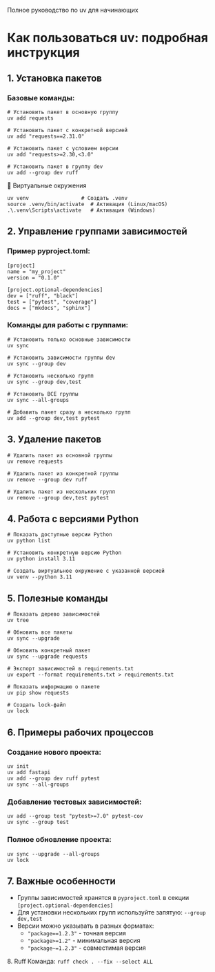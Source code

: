  Полное руководство по uv для начинающих

Как пользоваться uv: подробная инструкция
=========================================

1\. Установка пакетов
---------------------

### Базовые команды:

    # Установить пакет в основную группу
    uv add requests
    
    # Установить пакет с конкретной версией
    uv add "requests==2.31.0"
    
    # Установить пакет с условием версии
    uv add "requests>=2.30,<3.0"
    
    # Установить пакет в группу dev
    uv add --group dev ruff

🐍 Виртуальные окружения

    uv venv                 # Создать .venv
    source .venv/bin/activate  # Активация (Linux/macOS)
    .\.venv\Scripts\activate   # Активация (Windows)

2\. Управление группами зависимостей
------------------------------------

### Пример pyproject.toml:

    [project]
    name = "my_project"
    version = "0.1.0"
    
    [project.optional-dependencies]
    dev = ["ruff", "black"]
    test = ["pytest", "coverage"]
    docs = ["mkdocs", "sphinx"]

### Команды для работы с группами:

    # Установить только основные зависимости
    uv sync
    
    # Установить зависимости группы dev
    uv sync --group dev
    
    # Установить несколько групп
    uv sync --group dev,test
    
    # Установить ВСЕ группы
    uv sync --all-groups
    
    # Добавить пакет сразу в несколько групп
    uv add --group dev,test pytest

3\. Удаление пакетов
--------------------

    # Удалить пакет из основной группы
    uv remove requests
    
    # Удалить пакет из конкретной группы
    uv remove --group dev ruff
    
    # Удалить пакет из нескольких групп
    uv remove --group dev,test pytest

4\. Работа с версиями Python
----------------------------

    # Показать доступные версии Python
    uv python list
    
    # Установить конкретную версию Python
    uv python install 3.11
    
    # Создать виртуальное окружение с указанной версией
    uv venv --python 3.11

5\. Полезные команды
--------------------

    # Показать дерево зависимостей
    uv tree
    
    # Обновить все пакеты
    uv sync --upgrade
    
    # Обновить конкретный пакет
    uv sync --upgrade requests
    
    # Экспорт зависимостей в requirements.txt
    uv export --format requirements.txt > requirements.txt
    
    # Показать информацию о пакете
    uv pip show requests
    
    # Создать lock-файл
    uv lock

6\. Примеры рабочих процессов
-----------------------------

### Создание нового проекта:

    uv init
    uv add fastapi
    uv add --group dev ruff pytest
    uv sync --all-groups

### Добавление тестовых зависимостей:

    uv add --group test "pytest>=7.0" pytest-cov
    uv sync --group test

### Полное обновление проекта:

    uv sync --upgrade --all-groups
    uv lock

7\. Важные особенности
----------------------

*   Группы зависимостей хранятся в `pyproject.toml` в секции `[project.optional-dependencies]`
*   Для установки нескольких групп используйте запятую: `--group dev,test`
*   Версии можно указывать в разных форматах:
    *   `"package==1.2.3"` - точная версия
    *   `"package>=1.2"` - минимальная версия
    *   `"package~=1.2.3"` - совместимая версия

8\. Ruff Команда: `ruff check . --fix --select ALL`